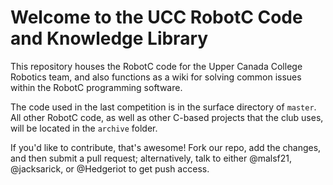 # Welcome to the UCC RobotC Code and Knowledge Library

This repository houses the RobotC code for the Upper Canada College Robotics team, and also functions as a wiki for solving common issues within the RobotC programming software.

The code used in the last competition is in the surface directory of `master`. All other RobotC code, as well as other C-based projects that the club uses, will be located in the `archive` folder.

If you'd like to contribute, that's awesome! Fork our repo, add the changes, and then submit a pull request; alternatively, talk to either @malsf21, @jacksarick, or @Hedgeriot to get push access.

